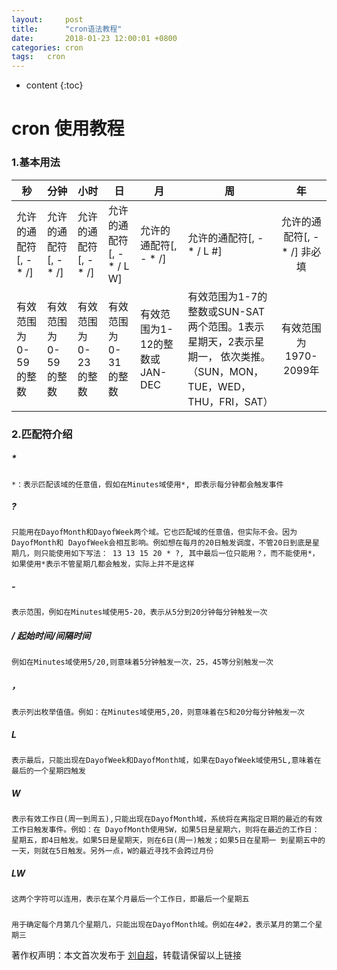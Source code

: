 ```yaml
---
layout:     post
title:      "cron语法教程"
date:       2018-01-23 12:00:01 +0800
categories:	cron
tags:	cron
---
```


* content
{:toc}



# cron 使用教程

### 1.基本用法



| 秒                    | 分钟                  | 小时                  | 日                        | 月                            | 周                                                           |              年              |
| --------------------- | --------------------- | --------------------- | ------------------------- | ----------------------------- | ------------------------------------------------------------ | :--------------------------: |
| 允许的通配符[, - * /] | 允许的通配符[, - * /] | 允许的通配符[, - * /] | 允许的通配符[, - * / L W] | 允许的通配符[, - * /]         | 允许的通配符[, - * / L #]                                    | 允许的通配符[, - * /] 非必填 |
| 有效范围为0-59的整数  | 有效范围为0-59的整数  | 有效范围为0-23的整数  | 有效范围为0-31的整数      | 有效范围为1-12的整数或JAN-DEC | 有效范围为1-7的整数或SUN-SAT两个范围。1表示星期天，2表示星期一， 依次类推。（SUN，MON，TUE，WED，THU，FRI，SAT） |    有效范围为1970-2099年     |

### 2.匹配符介绍

##### *

```
*：表示匹配该域的任意值，假如在Minutes域使用*, 即表示每分钟都会触发事件
```

##### ?

```
只能用在DayofMonth和DayofWeek两个域。它也匹配域的任意值，但实际不会。因为DayofMonth和 DayofWeek会相互影响。例如想在每月的20日触发调度，不管20日到底是星期几，则只能使用如下写法： 13 13 15 20 * ?, 其中最后一位只能用？，而不能使用*，如果使用*表示不管星期几都会触发，实际上并不是这样
```

##### -

```
表示范围，例如在Minutes域使用5-20，表示从5分到20分钟每分钟触发一次 
```

##### /   起始时间/间隔时间

```
例如在Minutes域使用5/20,则意味着5分钟触发一次，25，45等分别触发一次
```

##### ，

```
表示列出枚举值值。例如：在Minutes域使用5,20，则意味着在5和20分每分钟触发一次
```

##### L

```
表示最后，只能出现在DayofWeek和DayofMonth域，如果在DayofWeek域使用5L,意味着在最后的一个星期四触发
```

##### W

```
表示有效工作日(周一到周五),只能出现在DayofMonth域，系统将在离指定日期的最近的有效工作日触发事件。例如：在 DayofMonth使用5W，如果5日是星期六，则将在最近的工作日：星期五，即4日触发。如果5日是星期天，则在6日(周一)触发；如果5日在星期一 到星期五中的一天，则就在5日触发。另外一点，W的最近寻找不会跨过月份 
```

##### LW

```
这两个字符可以连用，表示在某个月最后一个工作日，即最后一个星期五
```

##### #

```
用于确定每个月第几个星期几，只能出现在DayofMonth域。例如在4#2，表示某月的第二个星期三
```





著作权声明：本文首次发布于 [刘自超](https://liuwc.xyz)，转载请保留以上链接